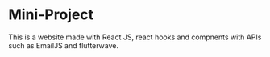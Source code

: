 # Mini-Project
This is a website made with React JS, react hooks and compnents with APIs such as EmailJS and flutterwave.

